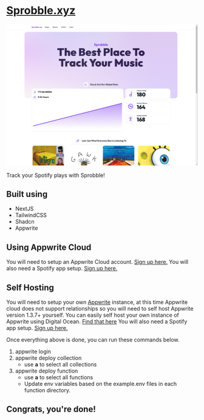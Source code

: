 # [Sprobble.xyz](https://sprobble.xyz)

![Sprobble.xyz Screenshot](/docs/sprobble.png)

Track your Spotify plays with Sprobble!

## Built using

- NextJS
- TailwindCSS
- Shadcn
- Appwrite

## Using Appwrite Cloud

You will need to setup an Appwrite Cloud account. [Sign up here.](https://cloud.appwrite.io/register)
You will also need a Spotify app setup. [Sign up here.](developer.spotify.com)

## Self Hosting

You will need to setup your own [Appwrite](appwrite.io) instance, at this time Appwrite cloud does not support relationships so you will need to self host Appwrite version 1.3.7+ yourself. You can easily self host your own instance of Appwrite using Digital Ocean. [Find that here](https://marketplace.digitalocean.com/apps/appwrite)
You will also need a Spotify app setup. [Sign up here.](developer.spotify.com)

Once everything above is done, you can run these commands below.

1. appwrite login
2. appwrite deploy collection
   - use **a** to select all collections
3. appwrite deploy function
   - use **a** to select all functions
   - Update env variables based on the example.env files in each function directory.

## Congrats, you're done!
